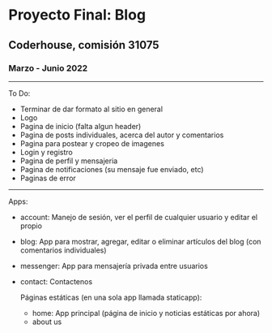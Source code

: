 # Proyecto Final: Blog
## Coderhouse, comisión 31075
### Marzo - Junio 2022
---
To Do:
* Terminar de dar formato al sitio en general
* Logo
* Pagina de inicio (falta algun header)
* Pagina de posts individuales, acerca del autor y comentarios
* Pagina para postear y cropeo de imagenes
* Login y registro
* Pagina de perfil y mensajeria
* Pagina de notificaciones (su mensaje fue enviado, etc)
* Paginas de error
---
Apps:
* account: Manejo de sesión, ver el perfil de cualquier usuario y editar el propio
* blog: App para mostrar, agregar, editar o eliminar artículos del blog (con comentarios individuales)
* messenger: App para mensajería privada entre usuarios
* contact: Contactenos

   Páginas estáticas (en una sola app llamada staticapp):
   * home: App principal (página de inicio y noticias estáticas por ahora)
   * about us
